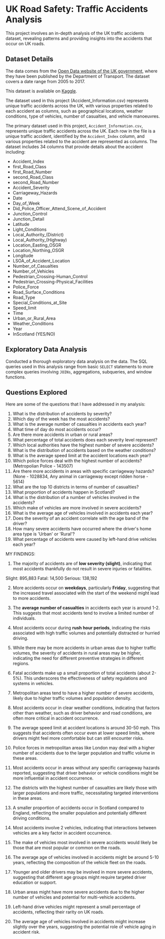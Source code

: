 # UK Road Safety: Traffic Accidents Analysis

This project involves an in-depth analysis of the UK traffic accidents dataset, revealing patterns and providing insights into the accidents that occur on UK roads. 

## Dataset Details

The data comes from the [Open Data website of the UK government](https://data.gov.uk/dataset/cb7ae6f0-4be6-4935-9277-47e5ce24a11f/road-safety-data), where they have been published by the Department of Transport. The dataset covers a date range from 2005 to 2017.

This dataset is available on [Kaggle](https://www.kaggle.com/datasets/tsiaras/uk-road-safety-accidents-and-vehicles?select=Vehicle_Information.csv).

The dataset used in this project (Accident_Information.csv) represents unique traffic accidents across the UK, with various properties related to each accident as columns, such as geographical locations, weather conditions, type of vehicles, number of casualties, and vehicle manoeuvres.

The primary dataset used in this project, `Accident_Information.csv`, represents unique traffic accidents across the UK. Each row in the file is a unique traffic accident, identified by the `Accident_Index` column, and various properties related to the accident are represented as columns. The dataset includes 34 columns that provide details about the accident including:

- Accident_Index
- first_Road_Class
- first_Road_Number
- second_Road_Class
- second_Road_Number
- Accident_Severity
- Carriageway_Hazards
- Date
- Day_of_Week
- Did_Police_Officer_Attend_Scene_of_Accident
- Junction_Control
- Junction_Detail
- Latitude
- Light_Conditions
- Local_Authority_(District)
- Local_Authority_(Highway)
- Location_Easting_OSGR
- Location_Northing_OSGR
- Longitude
- LSOA_of_Accident_Location
- Number_of_Casualties
- Number_of_Vehicles
- Pedestrian_Crossing-Human_Control
- Pedestrian_Crossing-Physical_Facilities
- Police_Force
- Road_Surface_Conditions
- Road_Type
- Special_Conditions_at_Site
- Speed_limit
- Time
- Urban_or_Rural_Area
- Weather_Conditions
- Year
- InScotland (YES/NO)

## Exploratory Data Analysis

Conducted a thorough exploratory data analysis on the data. The SQL queries used in this analysis range from basic `SELECT` statements to more complex queries involving `JOINs`, aggregations, subqueries, and window functions.

## Questions Explored

Here are some of the questions that I have addressed in my analysis:

1. What is the distribution of accidents by severity?
2. Which day of the week has the most accidents?
3. What is the average number of casualties in accidents each year?
4. What time of day do most accidents occur?
5. Are there more accidents in urban or rural areas?
6. What percentage of total accidents does each severity level represent?
7. Which local authorities have the highest number of severe accidents?
8. What is the distribution of accidents based on the weather conditions?
9. What is the average speed limit at the accident locations each year?
10. Which police forces deal with the highest number of accidents? (Metropolian Police - 143507)
11. Are there more accidents in areas with specific carriageway hazards? (None - 1028834, Any animal in carriageway except ridden horse - 5614)
12. What are the top 10 districts in terms of number of casualties?
13. What proportion of accidents happen in Scotland?
14. What is the distribution of a number of vehicles involved in the accidents?
15. Which make of vehicles are more involved in severe accidents?
16. What is the average age of vehicles involved in accidents each year?
17. Does the severity of an accident correlate with the age band of the driver?
18. How many severe accidents have occurred where the driver's home area type is 'Urban' or 'Rural'?
19. What percentage of accidents were caused by left-hand drive vehicles each year?


MY FINDINGS:
1. The majority of accidents are of **low severity (slight)**, indicating that most accidents thankfully do not result in severe injuries or fatalities.

Slight: 895,883
Fatal: 14,500
Serious: 138,192

2. More accidents occur on **weekdays**, particularly **Friday**, suggesting that the increased travel associated with the start of the weekend might lead to more accidents.

3. The **average number of casualties** in accidents each year is around 1-2. This suggests that most accidents tend to involve a limited number of individuals.

4. Most accidents occur during **rush hour periods**, indicating the risks associated with high traffic volumes and potentially distracted or hurried driving.

5. While there may be more accidents in urban areas due to higher traffic volumes, the severity of accidents in rural areas may be higher, indicating the need for different preventive strategies in different regions.

6. Fatal accidents make up a small proportion of total accidents (about 2-5%). This underscores the effectiveness of safety regulations and systems in vehicles.

7. Metropolitan areas tend to have a higher number of severe accidents, likely due to higher traffic volumes and population density.

8. Most accidents occur in clear weather conditions, indicating that factors other than weather, such as driver behavior and road conditions, are often more critical in accident occurrence.

9. The average speed limit at accident locations is around 30-50 mph. This suggests that accidents often occur even at lower speed limits, where drivers might feel more comfortable but can still encounter risks.

10. Police forces in metropolitan areas like London may deal with a higher number of accidents due to the larger population and traffic volume in these areas.

11. Most accidents occur in areas without any specific carriageway hazards reported, suggesting that driver behavior or vehicle conditions might be more influential in accident occurrence.

12. The districts with the highest number of casualties are likely those with larger populations and more traffic, necessitating targeted interventions in these areas.

13. A smaller proportion of accidents occur in Scotland compared to England, reflecting the smaller population and potentially different driving conditions.

14. Most accidents involve 2 vehicles, indicating that interactions between vehicles are a key factor in accident occurrence.

15. The make of vehicles most involved in severe accidents would likely be those that are most popular or common on the roads.

16. The average age of vehicles involved in accidents might be around 5-10 years, reflecting the composition of the vehicle fleet on the roads.

17. Younger and older drivers may be involved in more severe accidents, suggesting that different age groups might require targeted driver education or support.

18. Urban areas might have more severe accidents due to the higher number of vehicles and potential for multi-vehicle accidents.

19. Left-hand drive vehicles might represent a small percentage of accidents, reflecting their rarity on UK roads.

20. The average age of vehicles involved in accidents might increase slightly over the years, suggesting the potential role of vehicle aging in accident risk.
